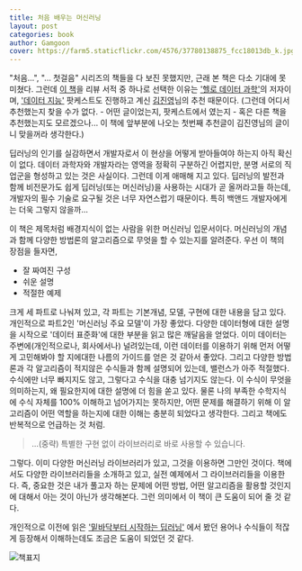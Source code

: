 ```yaml
---
title: 처음 배우는 머신러닝
layout: post
categories: book
author: Gamgoon
cover: https://farm5.staticflickr.com/4576/37780138875_fcc18013db_k.jpg
---
```

"처음...", "... 첫걸음" 시리즈의 책들을 다 보진 못했지만, 근래 본 책은 다소 기대에 못 미쳤다. 그런데 [이 책](http://www.aladin.co.kr/shop/wproduct.aspx?ItemId=118119875)을 리뷰 서적 중 하나로 선택한 이유는 ['헬로 데이터 과학'](http://www.aladin.co.kr/shop/wproduct.aspx?ItemId=76777785)의 저자이며, ['데이터 지능'](http://www.podbbang.com/ch/15233) 팟케스트도 진행하고 계신 [김진영](http://www.hellodatascience.com/)님의 추천 때문이다. (그런데 어디서 추천했는지 찾을 수가 없다. - 어떤 글이었는지, 팟케스트에서 였는지 -  혹은 다른 책을 추천했는지도 모르겠으나... 이 책에 앞부분에 나오는 첫번째 추천글이 김진영님의 글이니 맞을꺼라 생각한다.)

딥러닝의 인기를 실감하면서 개발자로서 이 현상을 어떻게 받아들여야 하는지 아직 확신이 없다. 데이터 과학자와 개발자라는 영역을 정확히 구분하긴 어렵지만, 분명 서로의 직업군을 형성하고 있는 것은 사실이다. 그런데 이게 애매해 지고 있다. 딥러닝의 발전과 함께 비전문가도 쉽게 딥러닝(또는 머신러닝)을 사용하는 시대가 곧 올꺼라고들 하는데, 개발자의 필수 기술로 요구될 것은 너무 자연스럽기 때문이다. 특히 백앤드 개발자에게는 더욱 그렇지 않을까...

이 책은 제목처럼 배경지식이 없는 사람을 위한 머신러닝 입문서이다. 머신러닝의 개념과 함께 다양한 방법론의 알고리즘으로 무엇을 할 수 있는지를 알려준다. 우선 이 책의 장점을 들자면,
- 잘 짜여진 구성
- 쉬운 설명
- 적절한 예제

크게 세 파트로 나눠져 있고, 각 파트는 기본개념, 모델, 구현에 대한 내용을 담고 있다. 개인적으로 파트2인 '머신러닝 주요 모델'이 가장 좋았다. 다양한 데이터형에 대한 설명을 시작으로 '데이터 표준화'에 대한 부분을 읽고 많은 깨달음을 얻었다. 이미 데이터는 주변에(개인적으로나, 회사에서나) 널려있는데, 이런 데이터를 이용하기 위해 먼저 어떻게 고민해봐야 할 지에대한 나름의 가이드를 얻은 것 같아서 좋았다. 그리고 다양한 방법론과 각 알고리즘이 적지않은 수식들과 함께 설명되어 있는데, 밸런스가 아주 적절했다. 수식에만 너무 빠지지도 않고, 그렇다고 수식을 대충 넘기지도 않는다. 이 수식이 무엇을 의미하는지, 왜 필요한지에 대한 설명에 더 힘을 쏟고 있다. 물론 나의 부족한 수학지식에 수식 자체를 100% 이해하고 넘어가지는 못하지만, 어떤 문제를 해결하기 위해 이 알고리즘이 어떤 역할을 하는지에 대한 이해는 충분히 되었다고 생각한다. 그리고 책에도 반복적으로 언급하는 것 처럼.
> ...(중략) 특별한 구현 없이 라이브러리로 바로 사용할 수 있습니다.

그렇다. 이미 다양한 머신러닝 라이브러리가 있고, 그것을 이용하면 그만인 것이다. 책에서도 다양한 라이브러리들을 소개하고 있고, 실전 예제에서 그 라이브러리들을 이용한다. 즉, 중요한 것은 내가 풀고자 하는 문제에 어떤 방법, 어떤 알고리즘을 활용할 것인지에 대해서 아는 것이 아닌가 생각해본다. 그런 의미에서 이 책이 큰 도움이 되어 줄 것 같다.

개인적으로 이전에 읽은 ['밑바닥부터 시작하는 딥러닝'](http://www.aladin.co.kr/shop/wproduct.aspx?ItemId=99518713) 에서 봤던 용어나 수식들이 적잖게 등장해서 이해하는데도 조금은 도움이 되었던 것 같다.

![책표지](https://farm5.staticflickr.com/4527/37938934784_33bb7e6dbf.jpg)
